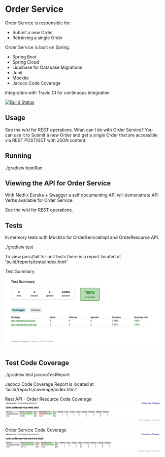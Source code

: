 # Order Service

Order Service is responsible for:
- Submit a new Order 
- Retrieving a single Order

Order Service is built on Spring.

- Spring Boot
- Spring Cloud
- Liquibase for Database Migrations
- Junit
- Mockito
- Jacoco Code Coverage 

Integration with Travic CI for continuous integration.

[![Build Status](https://travis-ci.org/haighis/order-service.svg?branch=master)](https://travis-ci.org/haighis/order-service)

## Usage
See the wiki for REST operations. What can I do with Order Service? You can use it to Submit a new Order and get a single Order that are accessible via REST POST/GET with JSON content.

## Running

./gradlew bootRun

## Viewing the API for Order Service

With Netflix Eureka + Swagger a self documenting API will demonstrate API Verbs available for Order Service 

See the wiki for REST operations.

## Tests

In memory tests with Mockito for OrderServiceImpl and OrderResource API.  

./gradlew test

To view pass/fail for unit tests there is a report located at 'build/reports/tests/index.html'

Test Summary
![Test Summary](/media/testsummary.jpg?raw=true "Test Summary")

## Test Code Coverage

./gradlew test jacocoTestReport

Jacoco Code Coverage Report is located at 'build/reports/coverage/index.html'

Rest API - Order Resource Code Coverage
![Test Summary](/media/restcodecoverage.jpg?raw=true "Rest API - Order Resource Code Coverage")

Order Service Code Coverage
![Test Summary](/media/orderservicecodecoverage.jpg?raw=true "Order Service Code Coverage")